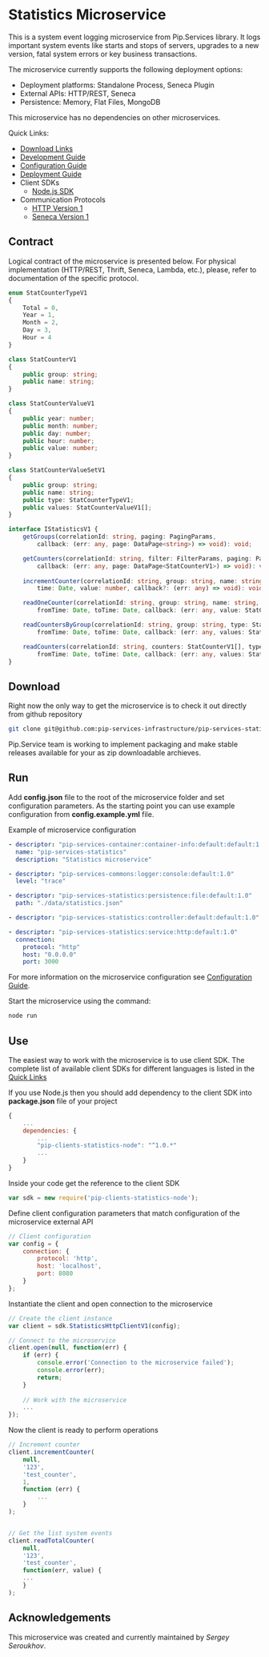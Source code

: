 # Statistics Microservice

This is a system event logging microservice from Pip.Services library. 
It logs important system events like starts and stops of servers,
upgrades to a new version, fatal system errors or key business transactions.

The microservice currently supports the following deployment options:
* Deployment platforms: Standalone Process, Seneca Plugin
* External APIs: HTTP/REST, Seneca
* Persistence: Memory, Flat Files, MongoDB

This microservice has no dependencies on other microservices.

<a name="links"></a> Quick Links:

* [Download Links](doc/Downloads.md)
* [Development Guide](doc/Development.md)
* [Configuration Guide](doc/Configuration.md)
* [Deployment Guide](doc/Deployment.md)
* Client SDKs
  - [Node.js SDK](https://github.com/pip-services/pip-clients-statistics-node)
* Communication Protocols
  - [HTTP Version 1](doc/HttpProtocolV1.md)
  - [Seneca Version 1](doc/SenecaProtocolV1.md)

##  Contract

Logical contract of the microservice is presented below. For physical implementation (HTTP/REST, Thrift, Seneca, Lambda, etc.),
please, refer to documentation of the specific protocol.

```typescript
enum StatCounterTypeV1
{
    Total = 0,
    Year = 1,
    Month = 2,
    Day = 3,
    Hour = 4
}

class StatCounterV1
{
    public group: string;
    public name: string;
}

class StatCounterValueV1
{
    public year: number;
    public month: number;
    public day: number;
    public hour: number;
    public value: number;
}

class StatCounterValueSetV1
{
    public group: string;
    public name: string;
    public type: StatCounterTypeV1;
    public values: StatCounterValueV1[];
}

interface IStatisticsV1 {
    getGroups(correlationId: string, paging: PagingParams,
        callback: (err: any, page: DataPage<string>) => void): void;

    getCounters(correlationId: string, filter: FilterParams, paging: PagingParams, 
        callback: (err: any, page: DataPage<StatCounterV1>) => void): void;
    
    incrementCounter(correlationId: string, group: string, name: string,
        time: Date, value: number, callback?: (err: any) => void): void;

    readOneCounter(correlationId: string, group: string, name: string, type: StatCounterTypeV1,
        fromTime: Date, toTime: Date, callback: (err: any, value: StatCounterValueSetV1) => void): void;

    readCountersByGroup(correlationId: string, group: string, type: StatCounterTypeV1,
        fromTime: Date, toTime: Date, callback: (err: any, values: StatCounterValueSetV1[]) => void): void;

    readCounters(correlationId: string, counters: StatCounterV1[], type: StatCounterTypeV1,
        fromTime: Date, toTime: Date, callback: (err: any, values: StatCounterValueSetV1[]) => void): void;
}

```

## Download

Right now the only way to get the microservice is to check it out directly from github repository
```bash
git clone git@github.com:pip-services-infrastructure/pip-services-statistics-node.git
```

Pip.Service team is working to implement packaging and make stable releases available for your 
as zip downloadable archieves.

## Run

Add **config.json** file to the root of the microservice folder and set configuration parameters.
As the starting point you can use example configuration from **config.example.yml** file. 

Example of microservice configuration
```yaml
- descriptor: "pip-services-container:container-info:default:default:1.0"
  name: "pip-services-statistics"
  description: "Statistics microservice"

- descriptor: "pip-services-commons:logger:console:default:1.0"
  level: "trace"

- descriptor: "pip-services-statistics:persistence:file:default:1.0"
  path: "./data/statistics.json"

- descriptor: "pip-services-statistics:controller:default:default:1.0"

- descriptor: "pip-services-statistics:service:http:default:1.0"
  connection:
    protocol: "http"
    host: "0.0.0.0"
    port: 3000
```
 
For more information on the microservice configuration see [Configuration Guide](Configuration.md).

Start the microservice using the command:
```bash
node run
```

## Use

The easiest way to work with the microservice is to use client SDK. 
The complete list of available client SDKs for different languages is listed in the [Quick Links](#links)

If you use Node.js then you should add dependency to the client SDK into **package.json** file of your project
```javascript
{
    ...
    dependencies: {
        ...
        "pip-clients-statistics-node": "^1.0.*"
        ...
    }
}
```

Inside your code get the reference to the client SDK
```javascript
var sdk = new require('pip-clients-statistics-node');
```

Define client configuration parameters that match configuration of the microservice external API
```javascript
// Client configuration
var config = {
    connection: {
        protocol: 'http',
        host: 'localhost', 
        port: 8080
    }
};
```

Instantiate the client and open connection to the microservice
```javascript
// Create the client instance
var client = sdk.StatisticsHttpClientV1(config);

// Connect to the microservice
client.open(null, function(err) {
    if (err) {
        console.error('Connection to the microservice failed');
        console.error(err);
        return;
    }
    
    // Work with the microservice
    ...
});
```

Now the client is ready to perform operations
```javascript
// Increment counter
client.incrementCounter(
    null,
    '123',
    'test_counter',
    1,
    function (err) {
        ...
    }
);
```

```javascript

// Get the list system events
client.readTotalCounter(
    null,
    '123',
    'test_counter',
    function(err, value) {
    ...    
    }
);
```    

## Acknowledgements

This microservice was created and currently maintained by *Sergey Seroukhov*.

